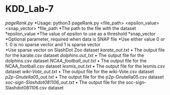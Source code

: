 # KDD_Lab-7
*pageRank.py*
*Usage: python3 pageRank.py <file_path> <epsilon_value> <snap_vector>
 *file_path
  *The path to the file with the dataset
 *epsilon_value 
  *The value of epsilon to use as a threshold
 *snap_vector
  *Optional parameter, required when data is SNAP file
  *Use either value 0 or 1. 0 is no sparse vector and 1 is sparse vector	
	*Use sparse vector on SlashDot Zoo dataset
*karate_out.txt*
•	The output file for the karate.csv dataset
*dolphins.out_txt*
•	The output file for the dolphins.csv dataset
*NCAA_football_out.txt*
•	The output file for the NCAA_football.csv dataset
*lesmis_out.txt*
•	The output file for the lesmis.csv dataset
*wiki-Vote_out.txt*
•	The output file for the wiki-Vote.csv dataset
*p2p-Gnutella05_out.txt*
•	The output file for the p2p-Gnutella05.csv dataset
*soc-sign-Slashdot081106_out.txt*
•	The output file for the soc-sign-Slashdot081106.csv dataset
